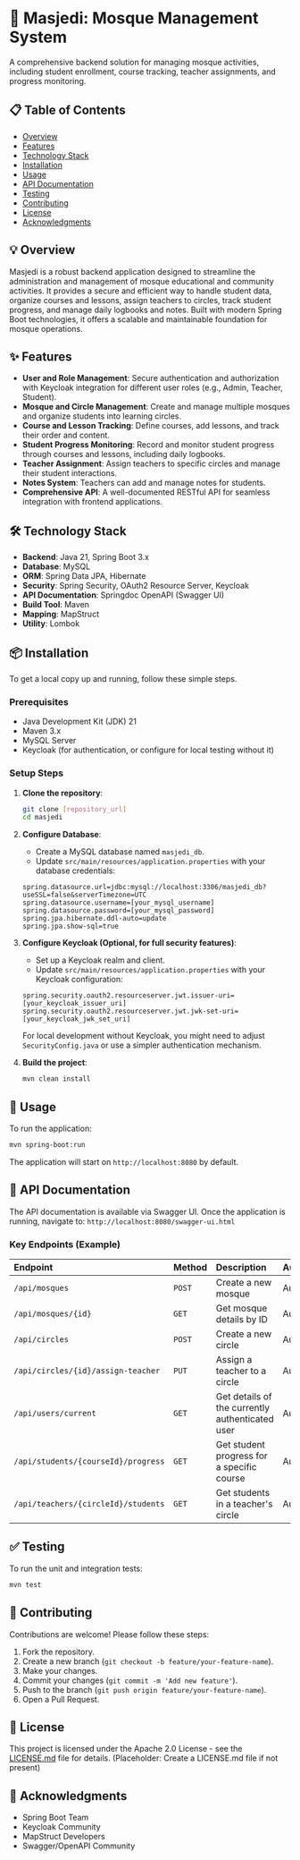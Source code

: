 # 🚀 Masjedi: Mosque Management System

A comprehensive backend solution for managing mosque activities, including student enrollment, course tracking, teacher assignments, and progress monitoring.

## 📋 Table of Contents
- [Overview](#overview)
- [Features](#features)
- [Technology Stack](#technology-stack)
- [Installation](#installation)
- [Usage](#usage)
- [API Documentation](#api-documentation)
- [Testing](#testing)
- [Contributing](#contributing)
- [License](#license)
- [Acknowledgments](#acknowledgments)

## 💡 Overview
Masjedi is a robust backend application designed to streamline the administration and management of mosque educational and community activities. It provides a secure and efficient way to handle student data, organize courses and lessons, assign teachers to circles, track student progress, and manage daily logbooks and notes. Built with modern Spring Boot technologies, it offers a scalable and maintainable foundation for mosque operations.

## ✨ Features
- **User and Role Management**: Secure authentication and authorization with Keycloak integration for different user roles (e.g., Admin, Teacher, Student).
- **Mosque and Circle Management**: Create and manage multiple mosques and organize students into learning circles.
- **Course and Lesson Tracking**: Define courses, add lessons, and track their order and content.
- **Student Progress Monitoring**: Record and monitor student progress through courses and lessons, including daily logbooks.
- **Teacher Assignment**: Assign teachers to specific circles and manage their student interactions.
- **Notes System**: Teachers can add and manage notes for students.
- **Comprehensive API**: A well-documented RESTful API for seamless integration with frontend applications.

## 🛠️ Technology Stack
- **Backend**: Java 21, Spring Boot 3.x
- **Database**: MySQL
- **ORM**: Spring Data JPA, Hibernate
- **Security**: Spring Security, OAuth2 Resource Server, Keycloak
- **API Documentation**: Springdoc OpenAPI (Swagger UI)
- **Build Tool**: Maven
- **Mapping**: MapStruct
- **Utility**: Lombok

## 📦 Installation

To get a local copy up and running, follow these simple steps.

### Prerequisites
- Java Development Kit (JDK) 21
- Maven 3.x
- MySQL Server
- Keycloak (for authentication, or configure for local testing without it)

### Setup Steps

1.  **Clone the repository**:
    ```bash
    git clone [repository_url]
    cd masjedi
    ```

2.  **Configure Database**:
    - Create a MySQL database named `masjedi_db`.
    - Update `src/main/resources/application.properties` with your database credentials:
    ```properties
    spring.datasource.url=jdbc:mysql://localhost:3306/masjedi_db?useSSL=false&serverTimezone=UTC
    spring.datasource.username=[your_mysql_username]
    spring.datasource.password=[your_mysql_password]
    spring.jpa.hibernate.ddl-auto=update
    spring.jpa.show-sql=true
    ```

3.  **Configure Keycloak (Optional, for full security features)**:
    - Set up a Keycloak realm and client.
    - Update `src/main/resources/application.properties` with your Keycloak configuration:
    ```properties
    spring.security.oauth2.resourceserver.jwt.issuer-uri=[your_keycloak_issuer_uri]
    spring.security.oauth2.resourceserver.jwt.jwk-set-uri=[your_keycloak_jwk_set_uri]
    ```
    For local development without Keycloak, you might need to adjust `SecurityConfig.java` or use a simpler authentication mechanism.

4.  **Build the project**:
    ```bash
    mvn clean install
    ```

## 🚀 Usage

To run the application:

```bash
mvn spring-boot:run
```

The application will start on `http://localhost:8080` by default.

## 📖 API Documentation

The API documentation is available via Swagger UI. Once the application is running, navigate to:
`http://localhost:8080/swagger-ui.html`

### Key Endpoints (Example)

| Endpoint                               | Method | Description                                     | Authentication |
| :------------------------------------- | :----- | :---------------------------------------------- | :------------- |
| `/api/mosques`                         | `POST` | Create a new mosque                             | Authenticated  |
| `/api/mosques/{id}`                    | `GET`  | Get mosque details by ID                        | Authenticated  |
| `/api/circles`                         | `POST` | Create a new circle                             | Authenticated  |
| `/api/circles/{id}/assign-teacher`     | `PUT`  | Assign a teacher to a circle                    | Authenticated  |
| `/api/users/current`                   | `GET`  | Get details of the currently authenticated user | Authenticated  |
| `/api/students/{courseId}/progress`    | `GET`  | Get student progress for a specific course      | Authenticated  |
| `/api/teachers/{circleId}/students`    | `GET`  | Get students in a teacher's circle              | Authenticated  |

## ✅ Testing

To run the unit and integration tests:

```bash
mvn test
```

## 🤝 Contributing

Contributions are welcome! Please follow these steps:

1.  Fork the repository.
2.  Create a new branch (`git checkout -b feature/your-feature-name`).
3.  Make your changes.
4.  Commit your changes (`git commit -m 'Add new feature'`).
5.  Push to the branch (`git push origin feature/your-feature-name`).
6.  Open a Pull Request.

## 📄 License

This project is licensed under the Apache 2.0 License - see the [LICENSE.md](LICENSE.md) file for details. (Placeholder: Create a LICENSE.md file if not present)

## 🙏 Acknowledgments

-   Spring Boot Team
-   Keycloak Community
-   MapStruct Developers
-   Swagger/OpenAPI Community
